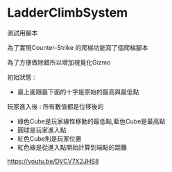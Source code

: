 # LadderClimbSystem

測試用腳本

為了實現Counter-Strike 的爬梯功能寫了個爬梯腳本

為了方便做除錯所以增加視覺化Gizmo

初始狀態 :
- 最上面跟最下面的十字是原始的最高與最低點

玩家進入後 :
所有數值都是位移後的
- 綠色Cube是玩家線性移動的最低點,藍色Cube是最高點
- 圓球是玩家進入點
- 紅色Cube則是玩家位置
- 紅色線是從進入點開始計算到端點的距離

https://youtu.be/DVCV7X2JHS8
